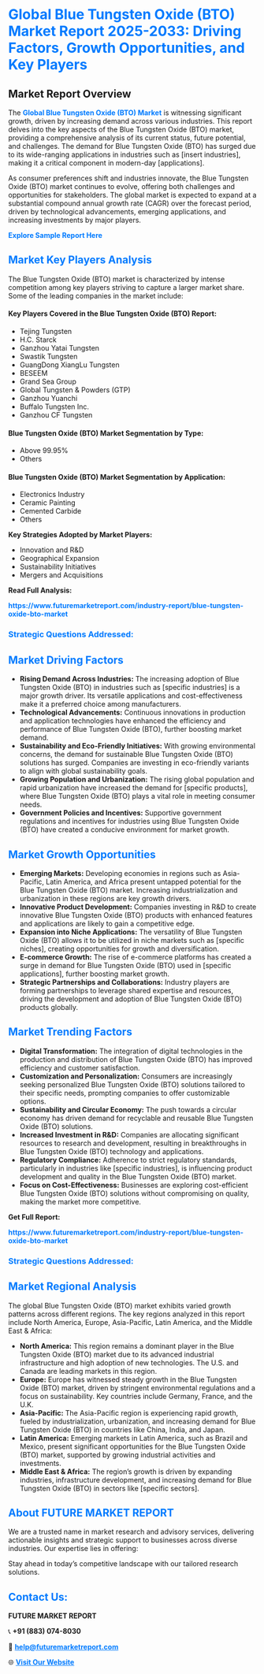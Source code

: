 <h1 style="color: #007BFF;">Global Blue Tungsten Oxide (BTO) Market Report 2025-2033: Driving Factors, Growth Opportunities, and Key Players</h1>

<section id="overview">
<h2>Market Report Overview</h2>
<p>The <a href="https://www.futuremarketreport.com/industry-report/blue-tungsten-oxide-bto-market" style="color: #007BFF; text-decoration: none;"><strong>Global Blue Tungsten Oxide (BTO) Market</strong></a> is witnessing significant growth, driven by increasing demand across various industries. This report delves into the key aspects of the Blue Tungsten Oxide (BTO) market, providing a comprehensive analysis of its current status, future potential, and challenges. The demand for Blue Tungsten Oxide (BTO) has surged due to its wide-ranging applications in industries such as [insert industries], making it a critical component in modern-day [applications].</p>
<p>As consumer preferences shift and industries innovate, the Blue Tungsten Oxide (BTO) market continues to evolve, offering both challenges and opportunities for stakeholders. The global market is expected to expand at a substantial compound annual growth rate (CAGR) over the forecast period, driven by technological advancements, emerging applications, and increasing investments by major players.</p>
</section>

<section id="overview">
<p><a href="https://www.futuremarketreport.com/request-sample/reportId=41484" style="color: #007BFF; text-decoration: none;"><strong>Explore Sample Report Here</strong></a></p>
</section>

<section id="key-players">
<h2 style="color: #007BFF;">Market Key Players Analysis</h2>
<p>The Blue Tungsten Oxide (BTO) market is characterized by intense competition among key players striving to capture a larger market share. Some of the leading companies in the market include:</p>
<h4>Key Players Covered in the Blue Tungsten Oxide (BTO) Report:</h4>
<ul><li>Tejing Tungsten</li><li>H.C. Starck</li><li>Ganzhou Yatai Tungsten</li><li>Swastik Tungsten</li><li>GuangDong XiangLu Tungsten</li><li>BESEEM</li><li>Grand Sea Group</li><li>Global Tungsten &amp; Powders (GTP)</li><li>Ganzhou Yuanchi</li><li>Buffalo Tungsten Inc.</li><li>Ganzhou CF Tungsten</li></ul>
<h4>Blue Tungsten Oxide (BTO) Market Segmentation by Type:</h4>
<ul><li>Above 99.95%</li><li>Others</li></ul>

<h4>Blue Tungsten Oxide (BTO) Market Segmentation by Application:</h4>
<ul><li>Electronics Industry</li><li>Ceramic Painting</li><li>Cemented Carbide</li><li>Others</li></ul>
<p><strong>Key Strategies Adopted by Market Players:</strong></p>
<ul>
<li>Innovation and R&D</li>
<li>Geographical Expansion</li>
<li>Sustainability Initiatives</li>
<li>Mergers and Acquisitions</li>
</ul>
</section>

<section>
<p><strong>Read Full Analysis: </strong></p><a href="https://www.futuremarketreport.com/industry-report/blue-tungsten-oxide-bto-market" style="color: #007BFF; text-decoration: none;"><strong>https://www.futuremarketreport.com/industry-report/blue-tungsten-oxide-bto-market</strong></a>
<h3 style="color: #007BFF;">Strategic Questions Addressed:</h3>
</section>

<section id="driving-factors">
<h2 style="color: #007BFF;">Market Driving Factors</h2>
<ul>
<li><strong>Rising Demand Across Industries:</strong> The increasing adoption of Blue Tungsten Oxide (BTO) in industries such as [specific industries] is a major growth driver. Its versatile applications and cost-effectiveness make it a preferred choice among manufacturers.</li>
<li><strong>Technological Advancements:</strong> Continuous innovations in production and application technologies have enhanced the efficiency and performance of Blue Tungsten Oxide (BTO), further boosting market demand.</li>
<li><strong>Sustainability and Eco-Friendly Initiatives:</strong> With growing environmental concerns, the demand for sustainable Blue Tungsten Oxide (BTO) solutions has surged. Companies are investing in eco-friendly variants to align with global sustainability goals.</li>
<li><strong>Growing Population and Urbanization:</strong> The rising global population and rapid urbanization have increased the demand for [specific products], where Blue Tungsten Oxide (BTO) plays a vital role in meeting consumer needs.</li>
<li><strong>Government Policies and Incentives:</strong> Supportive government regulations and incentives for industries using Blue Tungsten Oxide (BTO) have created a conducive environment for market growth.</li>
</ul>
</section>

<section id="growth-opportunities">
<h2 style="color: #007BFF;">Market Growth Opportunities</h2>
<ul>
<li><strong>Emerging Markets:</strong> Developing economies in regions such as Asia-Pacific, Latin America, and Africa present untapped potential for the Blue Tungsten Oxide (BTO) market. Increasing industrialization and urbanization in these regions are key growth drivers.</li>
<li><strong>Innovative Product Development:</strong> Companies investing in R&D to create innovative Blue Tungsten Oxide (BTO) products with enhanced features and applications are likely to gain a competitive edge.</li>
<li><strong>Expansion into Niche Applications:</strong> The versatility of Blue Tungsten Oxide (BTO) allows it to be utilized in niche markets such as [specific niches], creating opportunities for growth and diversification.</li>
<li><strong>E-commerce Growth:</strong> The rise of e-commerce platforms has created a surge in demand for Blue Tungsten Oxide (BTO) used in [specific applications], further boosting market growth.</li>
<li><strong>Strategic Partnerships and Collaborations:</strong> Industry players are forming partnerships to leverage shared expertise and resources, driving the development and adoption of Blue Tungsten Oxide (BTO) products globally.</li>
</ul>
</section>

<section id="trending-factors">
<h2 style="color: #007BFF;">Market Trending Factors</h2>
<ul>
<li><strong>Digital Transformation:</strong> The integration of digital technologies in the production and distribution of Blue Tungsten Oxide (BTO) has improved efficiency and customer satisfaction.</li>
<li><strong>Customization and Personalization:</strong> Consumers are increasingly seeking personalized Blue Tungsten Oxide (BTO) solutions tailored to their specific needs, prompting companies to offer customizable options.</li>
<li><strong>Sustainability and Circular Economy:</strong> The push towards a circular economy has driven demand for recyclable and reusable Blue Tungsten Oxide (BTO) solutions.</li>
<li><strong>Increased Investment in R&D:</strong> Companies are allocating significant resources to research and development, resulting in breakthroughs in Blue Tungsten Oxide (BTO) technology and applications.</li>
<li><strong>Regulatory Compliance:</strong> Adherence to strict regulatory standards, particularly in industries like [specific industries], is influencing product development and quality in the Blue Tungsten Oxide (BTO) market.</li>
<li><strong>Focus on Cost-Effectiveness:</strong> Businesses are exploring cost-efficient Blue Tungsten Oxide (BTO) solutions without compromising on quality, making the market more competitive.</li>
</ul>
</section>

<section>
<p><strong>Get Full Report: </strong></p><a href="https://www.futuremarketreport.com/industry-report/blue-tungsten-oxide-bto-market" style="color: #007BFF; text-decoration: none;"><strong>https://www.futuremarketreport.com/industry-report/blue-tungsten-oxide-bto-market</strong></a>
<h3 style="color: #007BFF;">Strategic Questions Addressed:</h3>
</section>


<section id="regional-analysis">
<h2 style="color: #007BFF;">Market Regional Analysis</h2>
<p>The global Blue Tungsten Oxide (BTO) market exhibits varied growth patterns across different regions. The key regions analyzed in this report include North America, Europe, Asia-Pacific, Latin America, and the Middle East & Africa:</p>
<ul>
<li><strong>North America:</strong> This region remains a dominant player in the Blue Tungsten Oxide (BTO) market due to its advanced industrial infrastructure and high adoption of new technologies. The U.S. and Canada are leading markets in this region.</li>
<li><strong>Europe:</strong> Europe has witnessed steady growth in the Blue Tungsten Oxide (BTO) market, driven by stringent environmental regulations and a focus on sustainability. Key countries include Germany, France, and the U.K.</li>
<li><strong>Asia-Pacific:</strong> The Asia-Pacific region is experiencing rapid growth, fueled by industrialization, urbanization, and increasing demand for Blue Tungsten Oxide (BTO) in countries like China, India, and Japan.</li>
<li><strong>Latin America:</strong> Emerging markets in Latin America, such as Brazil and Mexico, present significant opportunities for the Blue Tungsten Oxide (BTO) market, supported by growing industrial activities and investments.</li>
<li><strong>Middle East & Africa:</strong> The region’s growth is driven by expanding industries, infrastructure development, and increasing demand for Blue Tungsten Oxide (BTO) in sectors like [specific sectors].</li>
</ul>
</section>

<footer>
<h2 style="color: #007BFF;">About FUTURE MARKET REPORT</h2>
<p>We are a trusted name in market research and advisory services, delivering actionable insights and strategic support to businesses across diverse industries. Our expertise lies in offering:</p>

<p>Stay ahead in today’s competitive landscape with our tailored research solutions.</p>

<h2 style="color: #007BFF;">Contact Us:</h2>
<p><strong>FUTURE MARKET REPORT</strong></p>
<p>📞 <strong>+91 (883) 074-8030</strong></p>
<p>📧 <strong><a href="mailto:help@futuremarketreport.com" style="color: #007BFF;">help@futuremarketreport.com</a></strong></p>
<p>🌐 <strong><a href="https://www.futuremarketreport.com/" style="color: #007BFF;">Visit Our Website</a></strong></p>
</footer>